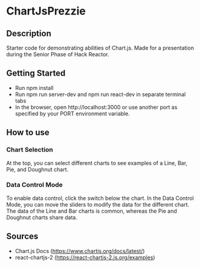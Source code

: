 # ChartJsPrezzie
## Description
Starter code for demonstrating abilities of Chart.js. Made for a presentation during the Senior Phase of Hack Reactor.

## Getting Started
- Run npm install
- Run npm run server-dev and npm run react-dev in separate terminal tabs
- In the browser, open http://localhost:3000 or use another port as specified by your PORT environment variable.

## How to use
### Chart Selection
At the top, you can select different charts to see examples of a Line, Bar, Pie, and Doughnut chart.

### Data Control Mode
To enable data control, click the switch below the chart. In the Data Control Mode, you can move the sliders to modify the data for the different chart. The data of the Line and Bar charts is common, whereas the Pie and Doughnut charts share data.

## Sources
- Chart.js Docs (https://www.chartjs.org/docs/latest/)
- react-chartjs-2 (https://react-chartjs-2.js.org/examples)
